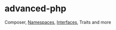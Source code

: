 # advanced-php
Composer, [Namespaces](https://github.com/sonalan/repo/advanced-php/main/namespaces/README.md), [Interfaces](https://github.com/sonalan/repo/advanced-php/main/interfaces/README.md), Traits and more
